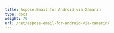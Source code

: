 ```yaml
---
title: Aspose.Email for Android via Xamarin
type: docs
weight: 70
url: /net/aspose-email-for-android-via-xamarin/
---
```



